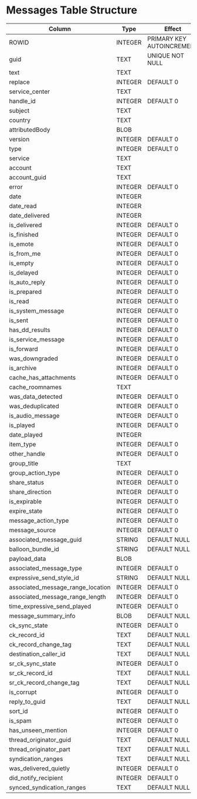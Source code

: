 # Messages Table Structure

| Column | Type | Effect |
| -- | -- | -- |
| ROWID | INTEGER |  PRIMARY KEY AUTOINCREMENT |
| guid | TEXT |  UNIQUE NOT NULL |
| text | TEXT |  |
| replace | INTEGER |  DEFAULT 0 |
| service_center | TEXT |  |
| handle_id | INTEGER |  DEFAULT 0 |
| subject | TEXT |  |
| country | TEXT |  |
| attributedBody | BLOB |  |
| version | INTEGER |  DEFAULT 0 |
| type | INTEGER |  DEFAULT 0 |
| service | TEXT |  |
| account | TEXT |  |
| account_guid | TEXT |  |
| error | INTEGER |  DEFAULT 0 |
| date | INTEGER |  |
| date_read | INTEGER |  |
| date_delivered | INTEGER |  |
| is_delivered | INTEGER |  DEFAULT 0 |
| is_finished | INTEGER |  DEFAULT 0 |
| is_emote | INTEGER |  DEFAULT 0 |
| is_from_me | INTEGER |  DEFAULT 0 |
| is_empty | INTEGER |  DEFAULT 0 |
| is_delayed | INTEGER |  DEFAULT 0 |
| is_auto_reply | INTEGER |  DEFAULT 0 |
| is_prepared | INTEGER |  DEFAULT 0 |
| is_read | INTEGER |  DEFAULT 0 |
| is_system_message | INTEGER |  DEFAULT 0 |
| is_sent | INTEGER |  DEFAULT 0 |
| has_dd_results | INTEGER |  DEFAULT 0 |
| is_service_message | INTEGER |  DEFAULT 0 |
| is_forward | INTEGER |  DEFAULT 0 |
| was_downgraded | INTEGER |  DEFAULT 0 |
| is_archive | INTEGER |  DEFAULT 0 |
| cache_has_attachments | INTEGER |  DEFAULT 0 |
| cache_roomnames | TEXT |  |
| was_data_detected | INTEGER |  DEFAULT 0 |
| was_deduplicated | INTEGER |  DEFAULT 0 |
| is_audio_message | INTEGER |  DEFAULT 0 |
| is_played | INTEGER |  DEFAULT 0 |
| date_played | INTEGER |  |
| item_type | INTEGER |  DEFAULT 0 |
| other_handle | INTEGER |  DEFAULT 0 |
| group_title | TEXT |  |
| group_action_type | INTEGER |  DEFAULT 0 |
| share_status | INTEGER |  DEFAULT 0 |
| share_direction | INTEGER |  DEFAULT 0 |
| is_expirable | INTEGER |  DEFAULT 0 |
| expire_state | INTEGER |  DEFAULT 0 |
| message_action_type | INTEGER |  DEFAULT 0 |
| message_source | INTEGER |  DEFAULT 0 |
| associated_message_guid | STRING |  DEFAULT NULL |
| balloon_bundle_id | STRING |  DEFAULT NULL |
| payload_data | BLOB |  |
| associated_message_type | INTEGER |  DEFAULT 0 |
| expressive_send_style_id | STRING |  DEFAULT NULL |
| associated_message_range_location | INTEGER |  DEFAULT 0 |
| associated_message_range_length | INTEGER |  DEFAULT 0 |
| time_expressive_send_played | INTEGER |  DEFAULT 0 |
| message_summary_info | BLOB |  DEFAULT NULL |
| ck_sync_state | INTEGER |  DEFAULT 0 |
| ck_record_id | TEXT |  DEFAULT NULL |
| ck_record_change_tag | TEXT |  DEFAULT NULL |
| destination_caller_id | TEXT |  DEFAULT NULL |
| sr_ck_sync_state | INTEGER |  DEFAULT 0 |
| sr_ck_record_id | TEXT |  DEFAULT NULL |
| sr_ck_record_change_tag | TEXT |  DEFAULT NULL |
| is_corrupt | INTEGER |  DEFAULT 0 |
| reply_to_guid | TEXT |  DEFAULT NULL |
| sort_id | INTEGER |  DEFAULT 0 |
| is_spam | INTEGER |  DEFAULT 0 |
| has_unseen_mention | INTEGER |  DEFAULT 0 |
| thread_originator_guid | TEXT |  DEFAULT NULL |
| thread_originator_part | TEXT |  DEFAULT NULL |
| syndication_ranges | TEXT |  DEFAULT NULL |
| was_delivered_quietly | INTEGER |  DEFAULT 0 |
| did_notify_recipient | INTEGER |  DEFAULT 0 |
| synced_syndication_ranges | TEXT |  DEFAULT NULL |